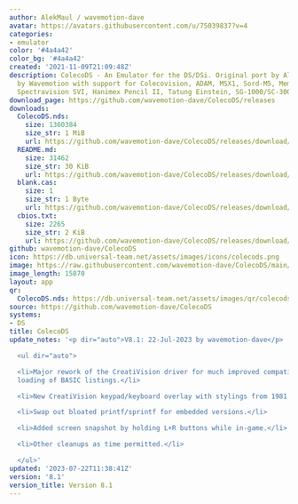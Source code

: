 ```yaml
---
author: AlekMaul / wavemotion-dave
avatar: https://avatars.githubusercontent.com/u/75039837?v=4
categories:
- emulator
color: '#4a4a42'
color_bg: '#4a4a42'
created: '2021-11-09T21:09:48Z'
description: ColecoDS - An Emulator for the DS/DSi. Original port by Alekmaul. Phoenix-Edition
  by Wavemotion with support for Colecovision, ADAM, MSX1, Sord-M5, Memotech MTX,
  Spectravision SVI, Hanimex Pencil II, Tatung Einstein, SG-1000/SC-3000 and the Creativision.
download_page: https://github.com/wavemotion-dave/ColecoDS/releases
downloads:
  ColecoDS.nds:
    size: 1360384
    size_str: 1 MiB
    url: https://github.com/wavemotion-dave/ColecoDS/releases/download/8.1/ColecoDS.nds
  README.md:
    size: 31462
    size_str: 30 KiB
    url: https://github.com/wavemotion-dave/ColecoDS/releases/download/8.1/README.md
  blank.cas:
    size: 1
    size_str: 1 Byte
    url: https://github.com/wavemotion-dave/ColecoDS/releases/download/8.1/blank.cas
  cbios.txt:
    size: 2265
    size_str: 2 KiB
    url: https://github.com/wavemotion-dave/ColecoDS/releases/download/8.1/cbios.txt
github: wavemotion-dave/ColecoDS
icon: https://db.universal-team.net/assets/images/icons/colecods.png
image: https://raw.githubusercontent.com/wavemotion-dave/ColecoDS/main/arm9/gfx_data/pdev_tbg0.png
image_length: 15870
layout: app
qr:
  ColecoDS.nds: https://db.universal-team.net/assets/images/qr/colecods-nds.png
source: https://github.com/wavemotion-dave/ColecoDS
systems:
- DS
title: ColecoDS
update_notes: '<p dir="auto">V8.1: 22-Jul-2023 by wavemotion-dave</p>

  <ul dir="auto">

  <li>Major rework of the CreatiVision driver for much improved compatibility and
  loading of BASIC listings.</li>

  <li>New CreatiVision keypad/keyboard overlay with stylings from 1981!</li>

  <li>Swap out bloated printf/sprintf for embedded versions.</li>

  <li>Added screen snapshot by holding L+R buttons while in-game.</li>

  <li>Other cleanups as time permitted.</li>

  </ul>'
updated: '2023-07-22T11:38:41Z'
version: '8.1'
version_title: Version 8.1
---
```

